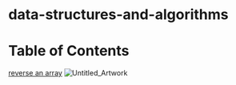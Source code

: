# data-structures-and-algorithms

# Table of Contents
[reverse an array](javascript/challenges/arrayReverse/arra-reverse.js)
![Untitled_Artwork](https://user-images.githubusercontent.com/63610026/90168256-afd0af00-dd51-11ea-8c8a-a2d2cfac07a0.jpg)